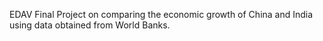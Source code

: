 EDAV Final Project on comparing the economic growth of China and India using data obtained from World Banks.
